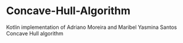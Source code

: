 # Concave-Hull-Algorithm
Kotlin implementation of Adriano Moreira and Maribel Yasmina Santos Concave Hull algorithm
